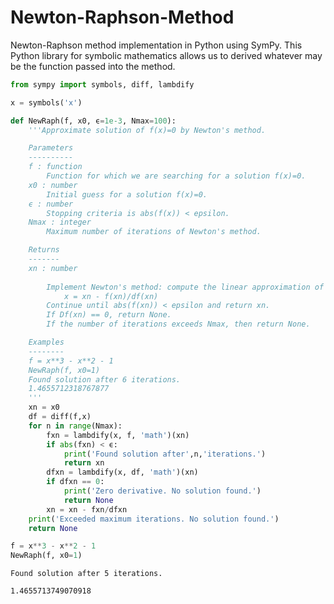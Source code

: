 # Newton-Raphson-Method

Newton-Raphson method implementation in Python using SymPy. This Python library for symbolic mathematics allows us to derived whatever may be the function passed into the method.



```python
from sympy import symbols, diff, lambdify
```


```python
x = symbols('x')
```


```python
def NewRaph(f, x0, ϵ=1e-3, Nmax=100):
    '''Approximate solution of f(x)=0 by Newton's method.

    Parameters
    ----------
    f : function
        Function for which we are searching for a solution f(x)=0.
    x0 : number
        Initial guess for a solution f(x)=0.
    ϵ : number
        Stopping criteria is abs(f(x)) < epsilon.
    Nmax : integer
        Maximum number of iterations of Newton's method.

    Returns
    -------
    xn : number
    
        Implement Newton's method: compute the linear approximation of f(x) at xn and find x intercept by the formula
            x = xn - f(xn)/df(xn)
        Continue until abs(f(xn)) < epsilon and return xn.
        If Df(xn) == 0, return None.
        If the number of iterations exceeds Nmax, then return None.

    Examples
    --------
    f = x**3 - x**2 - 1
    NewRaph(f, x0=1)
    Found solution after 6 iterations.
    1.4655712318767877
    '''
    xn = x0
    df = diff(f,x)
    for n in range(Nmax):
        fxn = lambdify(x, f, 'math')(xn)
        if abs(fxn) < ϵ:
            print('Found solution after',n,'iterations.')
            return xn
        dfxn = lambdify(x, df, 'math')(xn)
        if dfxn == 0:
            print('Zero derivative. No solution found.')
            return None
        xn = xn - fxn/dfxn
    print('Exceeded maximum iterations. No solution found.')
    return None
```

```python
f = x**3 - x**2 - 1
NewRaph(f, x0=1)
```
    Found solution after 5 iterations.
    
    1.4655713749070918
